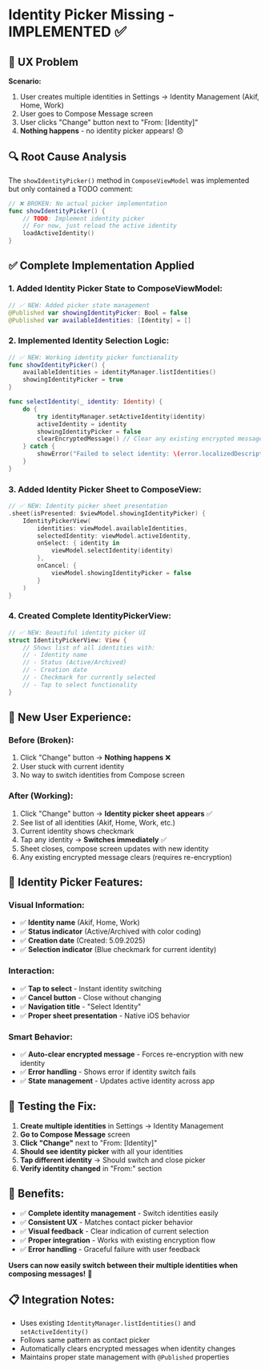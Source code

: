 # Identity Picker Missing - IMPLEMENTED ✅

## 🚨 **UX Problem**
**Scenario:**
1. User creates multiple identities in Settings → Identity Management (Akif, Home, Work)
2. User goes to Compose Message screen
3. User clicks "Change" button next to "From: [Identity]"
4. **Nothing happens** - no identity picker appears! 😞

## 🔍 **Root Cause Analysis**
The `showIdentityPicker()` method in `ComposeViewModel` was implemented but only contained a TODO comment:

```swift
// ❌ BROKEN: No actual picker implementation
func showIdentityPicker() {
    // TODO: Implement identity picker
    // For now, just reload the active identity
    loadActiveIdentity()
}
```

## ✅ **Complete Implementation Applied**

### **1. Added Identity Picker State to ComposeViewModel:**
```swift
// ✅ NEW: Added picker state management
@Published var showingIdentityPicker: Bool = false
@Published var availableIdentities: [Identity] = []
```

### **2. Implemented Identity Selection Logic:**
```swift
// ✅ NEW: Working identity picker functionality
func showIdentityPicker() {
    availableIdentities = identityManager.listIdentities()
    showingIdentityPicker = true
}

func selectIdentity(_ identity: Identity) {
    do {
        try identityManager.setActiveIdentity(identity)
        activeIdentity = identity
        showingIdentityPicker = false
        clearEncryptedMessage() // Clear any existing encrypted message
    } catch {
        showError("Failed to select identity: \(error.localizedDescription)")
    }
}
```

### **3. Added Identity Picker Sheet to ComposeView:**
```swift
// ✅ NEW: Identity picker sheet presentation
.sheet(isPresented: $viewModel.showingIdentityPicker) {
    IdentityPickerView(
        identities: viewModel.availableIdentities,
        selectedIdentity: viewModel.activeIdentity,
        onSelect: { identity in
            viewModel.selectIdentity(identity)
        },
        onCancel: {
            viewModel.showingIdentityPicker = false
        }
    )
}
```

### **4. Created Complete IdentityPickerView:**
```swift
// ✅ NEW: Beautiful identity picker UI
struct IdentityPickerView: View {
    // Shows list of all identities with:
    // - Identity name
    // - Status (Active/Archived)
    // - Creation date
    // - Checkmark for currently selected
    // - Tap to select functionality
}
```

## 🎯 **New User Experience:**

### **Before (Broken):**
1. Click "Change" button → **Nothing happens** ❌
2. User stuck with current identity
3. No way to switch identities from Compose screen

### **After (Working):**
1. Click "Change" button → **Identity picker sheet appears** ✅
2. See list of all identities (Akif, Home, Work, etc.)
3. Current identity shows checkmark
4. Tap any identity → **Switches immediately** ✅
5. Sheet closes, compose screen updates with new identity
6. Any existing encrypted message clears (requires re-encryption)

## 📱 **Identity Picker Features:**

### **Visual Information:**
- ✅ **Identity name** (Akif, Home, Work)
- ✅ **Status indicator** (Active/Archived with color coding)
- ✅ **Creation date** (Created: 5.09.2025)
- ✅ **Selection indicator** (Blue checkmark for current identity)

### **Interaction:**
- ✅ **Tap to select** - Instant identity switching
- ✅ **Cancel button** - Close without changing
- ✅ **Navigation title** - "Select Identity"
- ✅ **Proper sheet presentation** - Native iOS behavior

### **Smart Behavior:**
- ✅ **Auto-clear encrypted message** - Forces re-encryption with new identity
- ✅ **Error handling** - Shows error if identity switch fails
- ✅ **State management** - Updates active identity across app

## 🧪 **Testing the Fix:**
1. **Create multiple identities** in Settings → Identity Management
2. **Go to Compose Message** screen
3. **Click "Change"** next to "From: [Identity]"
4. **Should see identity picker** with all your identities
5. **Tap different identity** → Should switch and close picker
6. **Verify identity changed** in "From:" section

## 🚀 **Benefits:**
- ✅ **Complete identity management** - Switch identities easily
- ✅ **Consistent UX** - Matches contact picker behavior
- ✅ **Visual feedback** - Clear indication of current selection
- ✅ **Proper integration** - Works with existing encryption flow
- ✅ **Error handling** - Graceful failure with user feedback

**Users can now easily switch between their multiple identities when composing messages!** 🎉

## 📋 **Integration Notes:**
- Uses existing `IdentityManager.listIdentities()` and `setActiveIdentity()`
- Follows same pattern as contact picker
- Automatically clears encrypted messages when identity changes
- Maintains proper state management with `@Published` properties